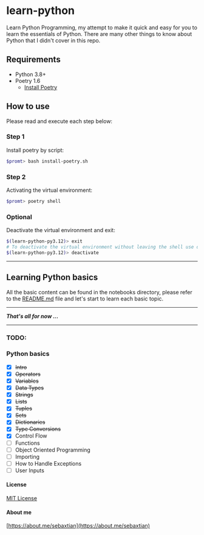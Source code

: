 # learn-python
Learn Python Programming, my attempt to make it quick and easy for you to learn the essentials of Python. There are many other things to know about Python that I didn't cover in this repo.

## Requirements

* Python 3.8+
* Poetry 1.6
    - [Install Poetry](https://python-poetry.org/docs/#installation)

## How to use

Please read and execute each step below:

### Step 1

Install poetry by script:
```bash
$promt> bash install-poetry.sh
```

### Step 2

Activating the virtual environment:

```bash
$promt> poetry shell
```

### Optional

Deactivate the virtual environment and exit:

```bash
$(learn-python-py3.12)> exit
# To deactivate the virtual environment without leaving the shell use deactivate
$(learn-python-py3.12)> deactivate
```

---

## Learning Python basics

All the basic content can be found in the notebooks directory, please refer to the [README.md](notebooks/README.md) file and let's start to learn each basic topic.

---

***That's all for now ...***

---

### TODO:

### Python basics
- [x] ~~Intro~~
- [x] ~~Operators~~
- [x] ~~Variables~~
- [x] ~~Data Types~~
- [x] ~~Strings~~
- [x] ~~Lists~~
- [x] ~~Tuples~~
- [x] ~~Sets~~
- [x] ~~Dictionaries~~
- [x] ~~Type Conversions~~
- [x] Control Flow
- [ ] Functions
- [ ] Object Oriented Programming
- [ ] Importing
- [ ] How to Handle Exceptions
- [ ] User Inputs

#### License

[MIT License](./LICENSE)

#### About me

[https://about.me/sebaxtian](https://about.me/sebaxtian)
